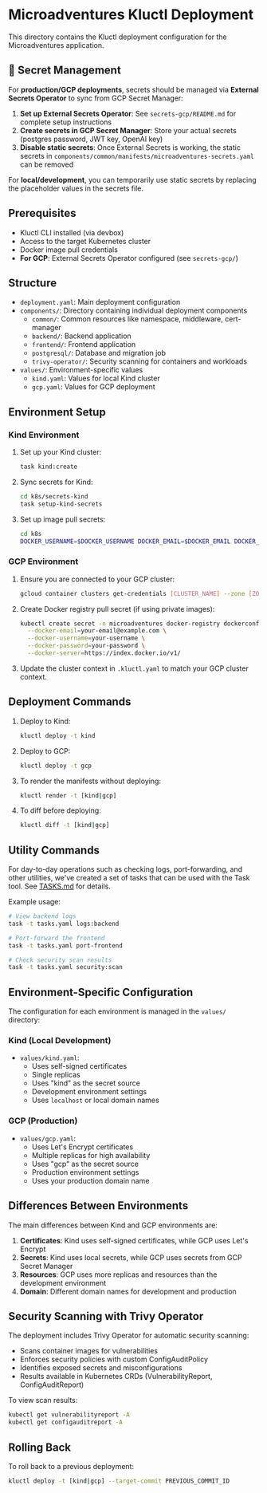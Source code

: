 # Microadventures Kluctl Deployment

This directory contains the Kluctl deployment configuration for the Microadventures application.

## 🔐 Secret Management

For **production/GCP deployments**, secrets should be managed via **External Secrets Operator** to sync from GCP Secret Manager:

1. **Set up External Secrets Operator**: See `secrets-gcp/README.md` for complete setup instructions
2. **Create secrets in GCP Secret Manager**: Store your actual secrets (postgres password, JWT key, OpenAI key)
3. **Disable static secrets**: Once External Secrets is working, the static secrets in `components/common/manifests/microadventures-secrets.yaml` can be removed

For **local/development**, you can temporarily use static secrets by replacing the placeholder values in the secrets file.

## Prerequisites

- Kluctl CLI installed (via devbox)
- Access to the target Kubernetes cluster
- Docker image pull credentials
- **For GCP**: External Secrets Operator configured (see `secrets-gcp/`)

## Structure

- `deployment.yaml`: Main deployment configuration
- `components/`: Directory containing individual deployment components
  - `common/`: Common resources like namespace, middleware, cert-manager
  - `backend/`: Backend application
  - `frontend/`: Frontend application
  - `postgresql/`: Database and migration job
  - `trivy-operator/`: Security scanning for containers and workloads
- `values/`: Environment-specific values
  - `kind.yaml`: Values for local Kind cluster
  - `gcp.yaml`: Values for GCP deployment

## Environment Setup

### Kind Environment

1. Set up your Kind cluster:
   ```bash
   task kind:create
   ```

2. Sync secrets for Kind:
   ```bash
   cd k8s/secrets-kind
   task setup-kind-secrets
   ```

3. Set up image pull secrets:
   ```bash
   cd k8s
   DOCKER_USERNAME=$DOCKER_USERNAME DOCKER_EMAIL=$DOCKER_EMAIL DOCKER_PASSWORD=$DOCKER_PASSWORD task registry:create-image-pull-secret
   ```

### GCP Environment

1. Ensure you are connected to your GCP cluster:
   ```bash
   gcloud container clusters get-credentials [CLUSTER_NAME] --zone [ZONE] --project [PROJECT_ID]
   ```

2. Create Docker registry pull secret (if using private images):
   ```bash
   kubectl create secret -n microadventures docker-registry dockerconfigjson \
     --docker-email=your-email@example.com \
     --docker-username=your-username \
     --docker-password=your-password \
     --docker-server=https://index.docker.io/v1/
   ```

3. Update the cluster context in `.kluctl.yaml` to match your GCP cluster context.

## Deployment Commands

1. Deploy to Kind:
   ```bash
   kluctl deploy -t kind
   ```

2. Deploy to GCP:
   ```bash
   kluctl deploy -t gcp
   ```

3. To render the manifests without deploying:
   ```bash
   kluctl render -t [kind|gcp]
   ```

4. To diff before deploying:
   ```bash
   kluctl diff -t [kind|gcp]
   ```

## Utility Commands

For day-to-day operations such as checking logs, port-forwarding, and other utilities, we've created a set of tasks that can be used with the Task tool. See [TASKS.md](TASKS.md) for details.

Example usage:
```bash
# View backend logs
task -t tasks.yaml logs:backend

# Port-forward the frontend
task -t tasks.yaml port-frontend

# Check security scan results
task -t tasks.yaml security:scan
```

## Environment-Specific Configuration

The configuration for each environment is managed in the `values/` directory:

### Kind (Local Development)
- `values/kind.yaml`: 
  - Uses self-signed certificates
  - Single replicas
  - Uses "kind" as the secret source
  - Development environment settings
  - Uses `localhost` or local domain names

### GCP (Production)
- `values/gcp.yaml`:
  - Uses Let's Encrypt certificates
  - Multiple replicas for high availability
  - Uses "gcp" as the secret source
  - Production environment settings
  - Uses your production domain name

## Differences Between Environments

The main differences between Kind and GCP environments are:

1. **Certificates**: Kind uses self-signed certificates, while GCP uses Let's Encrypt
2. **Secrets**: Kind uses local secrets, while GCP uses secrets from GCP Secret Manager
3. **Resources**: GCP uses more replicas and resources than the development environment
4. **Domain**: Different domain names for development and production

## Security Scanning with Trivy Operator

The deployment includes Trivy Operator for automatic security scanning:

- Scans container images for vulnerabilities
- Enforces security policies with custom ConfigAuditPolicy
- Identifies exposed secrets and misconfigurations
- Results available in Kubernetes CRDs (VulnerabilityReport, ConfigAuditReport)

To view scan results:
```bash
kubectl get vulnerabilityreport -A
kubectl get configauditreport -A
```

## Rolling Back

To roll back to a previous deployment:

```bash
kluctl deploy -t [kind|gcp] --target-commit PREVIOUS_COMMIT_ID
```
